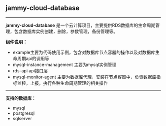 ## jammy-cloud-database

-----------------------
**jammy-cloud-database** 是一个云计算项目，主要提供RDS数据库的生命周期管理，包含数据库实例创建，删除，参数管理，备份管理等。

**组件说明：**
- example主要为代码使用示例，包含对数据库节点容器的操作以及对数据库生命周期api的调用等
- mysql-instance-management 主要为mysql实例管理
- rds-api api接口层
- mysql-monitor-agent 主要为数据库代理，安装在节点容器中，负责数据库指标监控，上报，执行各种生命周期管理的相关操作

-------------------------
**支持的数据库：**
- mysql
- postgresql
- sqlserver